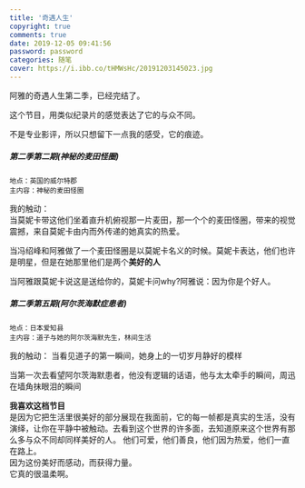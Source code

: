 ```yaml
---
title: '奇遇人生'
copyright: true
comments: true
date: 2019-12-05 09:41:56
password: password
categories: 随笔
cover: https://i.ibb.co/tHMWsHc/20191203145023.jpg
---
```

阿雅的奇遇人生第二季，已经完结了。

这个节目，用类似纪录片的感觉表达了它的与众不同。

不是专业影评，所以只想留下一点我的感受，它的痕迹。

##### 第二季第二期(神秘的麦田怪圈)
    地点：英国的威尔特郡
    主内容：神秘的麦田怪圈
    
我的触动：  
当莫妮卡带这他们坐着直升机俯视那一片麦田，那一个个的麦田怪圈，带来的视觉震撼，来自莫妮卡由内而外传递的她真实的热爱。

当冯绍峰和阿雅做了一个麦田怪圈是以莫妮卡名义的时候。莫妮卡表达，他们也许是明星，但是在她那里他们是两个**美好的人**

当阿雅跟莫妮卡说这是送给你的，莫妮卡问why?阿雅说：因为你是个好人。
    
##### 第二季第五期(阿尔茨海默症患者)
    地点：日本爱知县
    主内容：道子与她的阿尔茨海默先生，林间生活

我的触动：
当看见道子的第一瞬间，她身上的一切岁月静好的模样

当第一次去看望阿尔茨海默患者，他没有逻辑的话语，他与太太牵手的瞬间，周迅在墙角抹眼泪的瞬间


**我喜欢这档节目**  
是因为它把生活里很美好的部分展现在我面前，它的每一帧都是真实的生活，没有演绎，让你在平静中被触动。去看到这个世界的许多面，去知道原来这个世界有那么多与众不同却同样美好的人。
他们可爱，他们善良，他们因为热爱，他们一直在路上。  
因为这份美好而感动，而获得力量。    
它真的很温柔啊。

